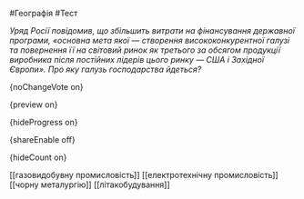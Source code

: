 #Географія #Тест

*Уряд Росії повідомив, що збільшить витрати на фінансування державної програми, «основна  мета якої — створення висококонкурентної галузі та повернення її на  світовий ринок як третього за обсягом продукції виробника після  постійних лідерів цього ринку — США і Західної Європи». Про яку галузь господарства йдеться?*

{noChangeVote on}

{preview on}

{hideProgress on}

{shareEnable off}

{hideCount on}

[[газовидобувну промисловість]]
[[електротехнічну промисловість]]
[[чорну металургію]]
[[літакобудування]]

